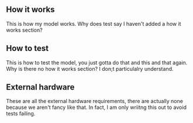 <!---

This file is used to generate your project datasheet. Please fill in the information below and delete any unused
sections.

You can also include images in this folder and reference them in the markdown. Each image must be less than
512 kb in size, and the combined size of all images must be less than 1 MB.
-->

## How it works

This is how my model works. Why does test say I haven't added a how it works section?

## How to test

This is how to test the model, you just gotta do that and this and that again. Why is there no how it works section?
I don;t particulalry understand.

## External hardware

These are all the external hardware requirements, there are actually none because we aren't fancy like that. In fact, I am only wriitng this out to avoid tests failing.
